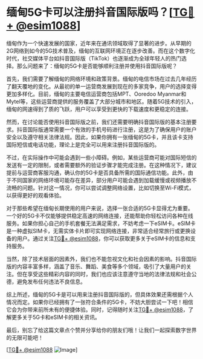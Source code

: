 # 缅甸5G卡可以注册抖音国际版吗？[[TG💪+ @esim1088](https://t.me/s/esim1088)]

缅甸作为一个快速发展的国家，近年来在通讯领域取得了显著的进步。从早期的2G网络到如今的5G技术普及，缅甸的互联网环境正在逐步改善。而在这个数字化时代，社交媒体平台如抖音国际版（TikTok）也逐渐成为全球年轻人的热门选择。那么问题来了：缅甸的5G卡是否能够顺利注册并使用抖音国际版呢？

首先，我们需要了解缅甸的网络环境和政策背景。缅甸的电信市场在过去几年经历了翻天覆地的变化。从最初的单一运营商发展到现在的多家竞争，用户的选择变得更加多样化。目前，缅甸的主要电信运营商包括MPT、Ooredoo Myanmar和Mytel等，这些运营商提供的服务覆盖了大部分城市和地区。随着5G技术的引入，缅甸的网速得到了质的飞跃，用户可以享受到更快的下载速度和更稳定的连接。

然而，在讨论能否使用抖音国际版之前，我们还需要明确抖音国际版的基本注册要求。抖音国际版通常需要一个有效的手机号码进行注册，这是为了确保用户的账户安全以及遵守相关法律法规。因此，如果你拥有一张缅甸的5G卡，并且该卡支持国际短信或电话功能，理论上是完全可以用来注册抖音国际版的。

不过，在实际操作中可能会遇到一些小障碍。例如，某些运营商可能对国际短信的发送有一定的限制，或者需要额外的验证步骤才能完成注册。在这种情况下，建议提前与运营商客服沟通，确认你的5G卡是否具备所需的国际通信功能。此外，由于不同国家的网络环境可能存在差异，部分用户可能会遇到加载缓慢或视频播放不流畅的问题。针对这一情况，你可以尝试调整网络设置，比如切换至Wi-Fi模式，以获得更好的观看体验。

对于那些希望在缅甸长期使用的用户来说，选择一张合适的5G卡显得尤为重要。一个好的5G卡不仅能够提供稳定高速的网络连接，还能帮助你轻松访问各种在线服务。如果你担心自己的手机套餐无法满足需求，不妨考虑一下eSIM卡。eSIM卡是一种虚拟SIM卡，无需实体卡片即可实现网络连接，非常适合经常旅行或更换设备的用户。通过关注[TG💪+ @esim1088](https://t.me/s/esim1088)，你可以获取更多关于eSIM卡的信息和支持服务。

当然，除了技术层面的因素外，我们也不能忽视文化和社会因素的影响。抖音国际版的内容丰富多样，涵盖了音乐、舞蹈、美食等多个领域，吸引了大量用户的关注。但在享受这些精彩内容的同时，我们也应该注意遵守当地的法律法规和社会公德，避免发布任何违法不良信息。

综上所述，缅甸的5G卡是可以用来注册抖音国际版的，但具体效果还需根据个人情况而定。如果你已经拥有了一张符合条件的5G卡，不妨大胆尝试一下吧！相信它会为你带来前所未有的便捷体验。同时，记得随时关注[TG💪+ @esim1088](https://t.me/s/esim1088)，了解更多关于5G卡和eSIM卡的相关资讯。

最后，别忘了给这篇文章点个赞并分享给你的朋友们哦！让我们一起探索数字世界的无限可能吧！

[[TG💪+ @esim1088](https://t.me/s/esim1088) ![Image](https://i.postimg.cc/4NQfJmqS/Snipaste-2025-05-13-00-14-12.png)]